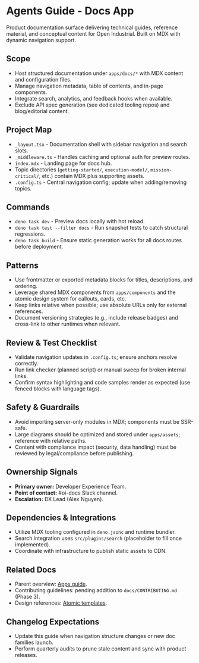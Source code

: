 # Agents Guide - Docs App

Product documentation surface delivering technical guides, reference material, and conceptual content for Open Industrial. Built on MDX with dynamic navigation support.

## Scope

- Host structured documentation under `apps/docs/*` with MDX content and configuration files.
- Manage navigation metadata, table of contents, and in-page components.
- Integrate search, analytics, and feedback hooks when available.
- Exclude API spec generation (see dedicated tooling repos) and blog/editorial content.

## Project Map

- `_layout.tsx` - Documentation shell with sidebar navigation and search slots.
- `_middleware.ts` - Handles caching and optional auth for preview routes.
- `index.mdx` - Landing page for docs hub.
- Topic directories (`getting-started/`, `execution-model/`, `mission-critical/`, etc.) contain MDX plus supporting assets.
- `.config.ts` - Central navigation config; update when adding/removing topics.

## Commands

- `deno task dev` - Preview docs locally with hot reload.
- `deno task test --filter docs` - Run snapshot tests to catch structural regressions.
- `deno task build` - Ensure static generation works for all docs routes before deployment.

## Patterns

- Use frontmatter or exported metadata blocks for titles, descriptions, and ordering.
- Leverage shared MDX components from `apps/components` and the atomic design system for callouts, cards, etc.
- Keep links relative when possible; use absolute URLs only for external references.
- Document versioning strategies (e.g., include release badges) and cross-link to other runtimes when relevant.

## Review & Test Checklist

- Validate navigation updates in `.config.ts`; ensure anchors resolve correctly.
- Run link checker (planned script) or manual sweep for broken internal links.
- Confirm syntax highlighting and code samples render as expected (use fenced blocks with language tags).

## Safety & Guardrails

- Avoid importing server-only modules in MDX; components must be SSR-safe.
- Large diagrams should be optimized and stored under `apps/assets`; reference with relative paths.
- Content with compliance impact (security, data handling) must be reviewed by legal/compliance before publishing.

## Ownership Signals

- **Primary owner:** Developer Experience Team.
- **Point of contact:** #oi-docs Slack channel.
- **Escalation:** DX Lead (Alex Nguyen).

## Dependencies & Integrations

- Utilize MDX tooling configured in `deno.jsonc` and runtime bundler.
- Search integration uses `src/plugins/search` (placeholder to fill once implemented).
- Coordinate with infrastructure to publish static assets to CDN.

## Related Docs

- Parent overview: [Apps guide](../Agents.md).
- Contributing guidelines: pending addition to `docs/CONTRIBUTING.md` (Phase 3).
- Design references: [Atomic templates](../../../open-industrial-reference-architecture/atomic/templates/Agents.md).

## Changelog Expectations

- Update this guide when navigation structure changes or new doc families launch.
- Perform quarterly audits to prune stale content and sync with product releases.
